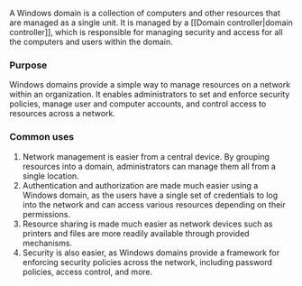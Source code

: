 A Windows domain is a collection of computers and other resources that are managed as a single unit. It is managed by a [[Domain controller|domain controller]], which is responsible for managing security and access for all the computers and users within the domain.

### Purpose
Windows domains provide a simple way to manage resources on a network within an organization. It enables administrators to set and enforce security policies, manage user and computer accounts, and control access to resources across a network.

### Common uses
1. Network management is easier from a central device. By grouping resources into a domain, administrators can manage them all from a single location.
2. Authentication and authorization are made much easier using a Windows domain, as the users have a single set of credentials to log into the network and can access various resources depending on their permissions.
3. Resource sharing is made much easier as network devices such as printers and files are more readily available through provided mechanisms.
4. Security is also easier, as Windows domains provide a framework for enforcing security policies across the network, including password policies, access control, and more.